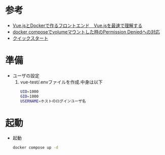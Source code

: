 # 参考
- [Vue.jsとDockerで作るフロントエンド　Vue.jsを最速で理解する](https://qiita.com/Brutus/items/f5c380d4e5277f357043)
- [docker composeでvolumeマウントした時のPermission Deniedへの対応](https://qiita.com/houchiey/items/ef0321956821c05b4b6a)
- [クイックスタート](https://ja.vuejs.org/guide/quick-start.html)

# 準備
- ユーザの設定
    1. vue-test/.envファイルを作成.中身は以下
        ```sh
        UID=1000
        GID=1000
        USERNAME=ホストのログインユーザ名
        ```

# 起動
- 起動
    ```sh
    docker compose up -d
    ```
